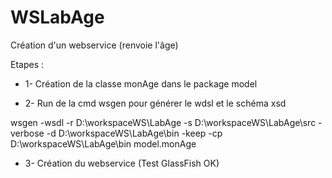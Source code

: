 # WSLabAge
Création d'un webservice (renvoie l'âge)

Etapes : 

- 1- Création de la classe monAge dans le package model

- 2- Run de la cmd wsgen pour générer le wdsl et le schéma xsd

wsgen -wsdl -r D:\workspaceWS\LabAge -s D:\workspaceWS\LabAge\src -verbose -d D:\workspaceWS\LabAge\bin -keep -cp D:\workspaceWS\LabAge\bin model.monAge

- 3- Création du webservice (Test GlassFish OK)
